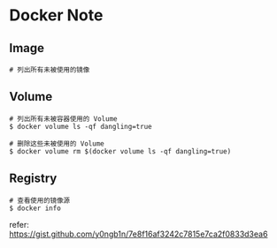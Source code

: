 # Docker Note

## Image
```shell
# 列出所有未被使用的镜像

```

## Volume
```shell
# 列出所有未被容器使用的 Volume
$ docker volume ls -qf dangling=true

# 删除这些未被使用的 Volume
$ docker volume rm $(docker volume ls -qf dangling=true)

```

## Registry
```shell
# 查看使用的镜像源
$ docker info

```

refer:  https://gist.github.com/y0ngb1n/7e8f16af3242c7815e7ca2f0833d3ea6